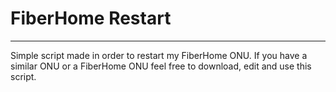 <h1>FiberHome Restart</h1>

<hr>
Simple script made in order to restart my FiberHome ONU. If you have a similar ONU or a FiberHome ONU feel free to download, edit and use this script.

